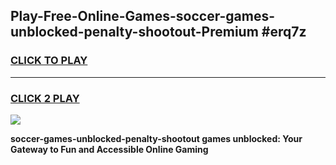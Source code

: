 
## Play-Free-Online-Games-soccer-games-unblocked-penalty-shootout-Premium #erq7z
<h3>
<a href="https://premium.freeplayer.one?title=soccer-games-unblocked-penalty-shootout&ref=8M">CLICK TO PLAY</a></h3>
<hr>

<h3>
<a href="https://premium.freeplayer.one?title=soccer-games-unblocked-penalty-shootout&ref=8M">CLICK 2 PLAY</a>
  
</h3>

<a href="https://premium.freeplayer.one?title=soccer-games-unblocked-penalty-shootout&ref=8M"><img src="https://clearcache.store/games.png"></a>


**soccer-games-unblocked-penalty-shootout games unblocked: Your Gateway to Fun and Accessible Online Gaming**
